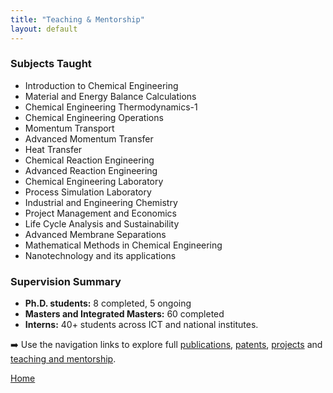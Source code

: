 ```yaml
---             
title: "Teaching & Mentorship"
layout: default
---
```

### Subjects Taught

- Introduction to Chemical Engineering
- Material and Energy Balance Calculations
- Chemical Engineering Thermodynamics-1
- Chemical Engineering Operations
- Momentum Transport
- Advanced Momentum Transfer
- Heat Transfer
- Chemical Reaction Engineering
- Advanced Reaction Engineering
- Chemical Engineering Laboratory
- Process Simulation Laboratory
- Industrial and Engineering Chemistry
- Project Management and Economics
- Life Cycle Analysis and Sustainability
- Advanced Membrane Separations
- Mathematical Methods in Chemical Engineering
- Nanotechnology and its applications

### Supervision Summary

- **Ph.D. students:** 8 completed, 5 ongoing  
- **Masters and Integrated Masters:** 60 completed  
- **Interns:** 40+ students across ICT and national institutes.


➡️ Use the navigation links to explore full [publications](./publications.md), [patents](./patents.md), [projects](./projects.md) and [teaching and mentorship](./teaching.md).

[Home](./index.md)
